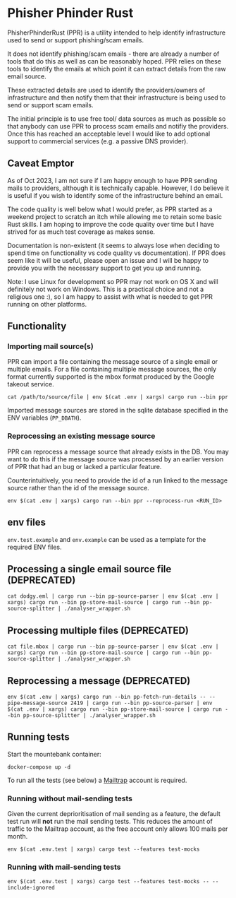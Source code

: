 # Phisher Phinder Rust

PhisherPhinderRust (PPR) is a utility intended to help identify infrastructure used to send or
support phishing/scam emails.

It does not identify phishing/scam emails - there are already a number of tools that do this as
well as can be reasonably hoped. PPR relies on these tools to identify the emails at which point it
can extract details from the raw email source.

These extracted details are used to identify the providers/owners of infrastructure and then notify
them that their infrastructure is being used to send or support scam emails. 

The initial principle is to use free tool/ data sources as much as possible so that anybody can
use PPR to process scam emails and notifiy the providers. Once this has reached an acceptable
level I would like to add optional support to commercial services (e.g. a passive DNS provider).

## Caveat Emptor

As of Oct 2023, I am not sure if I am happy enough to have PPR sending mails to providers, although
it is technically capable. However, I do believe it is useful if you wish to identify some of
the infrastructure behind an email.

The code quality is well below what I would prefer, as PPR started as a weekend project to scratch an
itch while allowing me to retain some basic Rust skills. I am hoping to improve the code quality over
time but I have strived for as much test coverage as makes sense.

Documentation is non-existent (it seems to always lose when deciding to spend time on functionality
vs code quality vs documentation). If PPR does seem like it will be useful, please open an issue and
I will be happy to provide you with the necessary support to get you up and running.

Note: I use Linux for development so PPR may not work on OS X and will definitely not work on
Windows. This is a practical choice and not a religious one :), so I am happy to assist with what
is needed to get PPR running on other platforms.

## Functionality

### Importing mail source(s)

PPR can import a file containing the message source of a single email or multiple emails. For a
file containing multiple message sources, the only format currently supported is the mbox format
produced by the Google takeout service.

```
cat /path/to/source/file | env $(cat .env | xargs) cargo run --bin ppr
```

Imported message sources are stored in the sqlite database specified in the ENV variables
(`PP_DBATH`).

### Reprocessing an existing message source

PPR can reprocess a message source that already exists in the DB. You may want to do this if the
message source was processed by an earlier version of PPR that had an bug or lacked a particular
feature.

Counterintuitively, you need to provide the id of a run linked to the message source rather than
the id of the message source.

```
env $(cat .env | xargs) cargo run --bin ppr --reprocess-run <RUN_ID>
```

## env files

`env.test.example` and `env.example` can be used as a template for the required ENV files.

## Processing a single email source file (DEPRECATED)

`cat dodgy.eml | cargo run --bin pp-source-parser | env $(cat .env | xargs) cargo run --bin pp-store-mail-source | cargo run --bin pp-source-splitter | ./analyser_wrapper.sh`

## Processing multiple files (DEPRECATED)

`cat file.mbox | cargo run --bin pp-source-parser | env $(cat .env | xargs) cargo run --bin pp-store-mail-source | cargo run --bin pp-source-splitter | ./analyser_wrapper.sh`

## Reprocessing a message (DEPRECATED)

`env $(cat .env | xargs) cargo run --bin pp-fetch-run-details -- --pipe-message-source 2419 | cargo run --bin pp-source-parser | env $(cat .env | xargs) cargo run --bin pp-store-mail-source | cargo run --bin pp-source-splitter | ./analyser_wrapper.sh`

## Running tests

Start the mountebank container:

`docker-compose up -d`

To run all the tests (see below) a [Mailtrap](https://mailtrap.io/) account is required.

### Running without mail-sending tests

Given the current deprioritisation of mail sending as a feature, the default test run will **not**
run the mail sending tests. This reduces the amount of traffic to the Mailtrap account, as the 
free account only allows 100 mails per month.

`env $(cat .env.test | xargs) cargo test --features test-mocks`

### Running with mail-sending tests

`env $(cat .env.test | xargs) cargo test --features test-mocks -- --include-ignored`

